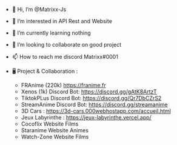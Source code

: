 - 👋 Hi, I’m @Matrixx-Js
- 👀 I’m interested in API Rest and Website
- 🌱 I’m currently learning nothing
- 💞️ I’m looking to collaborate on good project
- 📫 How to reach me discord Matrixx#0001


- 🖥️ Project & Collaboration : 
    - FRAnime (220k) https://franime.fr
    - Xenos (1k) Discord Bot: https://discord.gg/gAtK8ArtzT
    - TiktokPLus Discord Bot: https://discord.gg/Qr7DbCZrS2
    - StreamAnime Discord Bot: https://discord.gg/streamanime
    - 3D Cars : https://3d-cars.000webhostapp.com/accueil.html
    - Jeux Labyrinthe : https://jeux-labyrinthe.vercel.app/
    - Cocoflix Website Films
    - Staranime Website Animes
    - Watch-Zone Website Films

<!---
Matrixx-Js/Matrixx-Js is a ✨ special ✨ repository because its `README.md` (this file) appears on your GitHub profile.
You can click the Preview link to take a look at your changes.
--->

